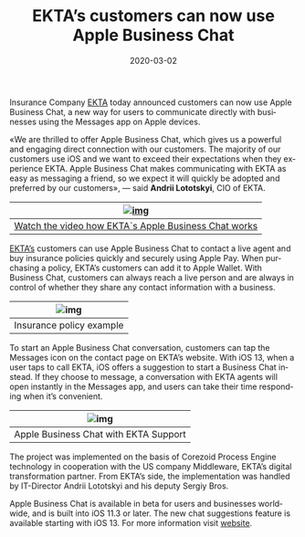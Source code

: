 ﻿---
date: '2020-03-02'
url: 'ekta-abc'
next: 'pumb-begunov'
title: 'EKTA’s customers can now use Apple Business Chat'
description: 'Insurance Company EKTA today announced customers can now use Apple Business Chat, a new way for users to communicate directly with businesses using the Messages app on Apple devices.'
image: '/images/ekta-en.png'
category:
    - 'Use cases'
subcategory:
	- 'Enterprise'
tags:
    - 'insurance'
    - 'automation'
    - 'crm'
    - 'apple'
    - 'messangers'
    - 'businesschat'
lang: 'en'

---
Insurance Company [EKTA](https://ic-ekta.com/en/) today announced customers can now use Apple Business Chat, a new way for users to communicate directly with businesses using the Messages app on Apple devices.

«We are thrilled to offer Apple Business Chat, which gives us a powerful and engaging direct connection with our customers. The majority of our customers use iOS and we want to exceed their expectations when they experience EKTA. Apple Business Chat makes communicating with EKTA as easy as messaging a friend, so we expect it will quickly be adopted and preferred by our customers», — said **Andrii Lototskyi**, CIO of EKTA.

| [![img](/images/video-ekta.png)](https://www.youtube.com/watch?time_continue=2&v=LLC2u5O8L4E&feature=emb_title) |
| :---: |
| [Watch the video how EKTA`s Apple Business Chat works](https://www.youtube.com/watch?time_continue=2&v=LLC2u5O8L4E&feature=emb_title)|

[EKTA’s](https://ic-ekta.com/en/) customers can use Apple Business Chat to contact a live agent and buy insurance policies quickly and securely using Apple Pay. When purchasing a policy, EKTA’s customers can add it to Apple Wallet. With Business Chat, customers can always reach a live person and are always in control of whether they share any contact information with a business.

| ![img](/images/Insurance-policy-example.png) |
| :---: |
|Insurance policy example|

To start an Apple Business Chat conversation, customers can tap the Messages icon on the contact page on EKTA’s website. With iOS 13, when a user taps to call EKTA, iOS offers a suggestion to start a Business Chat instead. If they choose to message, a conversation with EKTA agents will open instantly in the Messages app, and users can take their time responding when it’s convenient.

| ![img](/images/ABC-chat-support.png) |
| :---: |
|Apple Business Chat with EKTA Support|

The project was implemented on the basis of Corezoid  Process Engine technology in cooperation with the US company Middleware, EKTA’s digital transformation partner. From EKTA’s side, the implementation was handled by  IT-Director Andrii Lototskyi  and his deputy  Sergiy Bros.

Apple Business Chat is available in beta for users and businesses worldwide, and is built into iOS 11.3 or later. The new chat suggestions feature is available starting with iOS 13. For more information visit  [website](http://apple.com/ios/business-chat).
